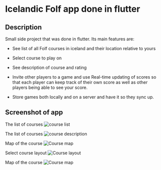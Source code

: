 # Icelandic Folf app done in flutter

## Description
Small side project that was done in flutter. Its main features are:

* See list of all Folf courses in iceland and their location relative to yours

* Select course to play on

* See description of course and rating

* Invite other players to a game and use Real-time updating of scores so that each player can keep track of their own score as well as other players being able to see your score.

* Store games both locally and on a server and have it so they sync up.

## Screenshot of app
The list of courses
![course list](myndir/course_list.png?raw=true "course list")

The list of courses
![course description](myndir/course_info.png?raw=true "course description")

Map of the course
![Course map](myndir/course_info.png?raw=true "Course map")

Select course layout
![Course layout](myndir/course_info.png?raw=true "Select course layout")

Map of the course
![Course map](myndir/course_info.png?raw=true "Course map")
